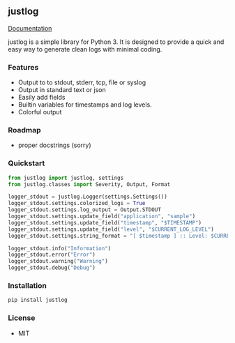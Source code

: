 ## justlog ##

[Documentation](https://justlog.readthedocs.io/en/latest/)

justlog is a simple library for Python 3. It is designed to provide a quick and easy way to generate clean logs with minimal coding.

### Features ###

- Output to to stdout, stderr, tcp, file or syslog
- Output in standard text or json
- Easily add fields
- Builtin variables for timestamps and log levels.
- Colorful output

### Roadmap ###

- proper docstrings (sorry)

### Quickstart ###

```python
from justlog import justlog, settings
from justlog.classes import Severity, Output, Format

logger_stdout = justlog.Logger(settings.Settings())
logger_stdout.settings.colorized_logs = True
logger_stdout.settings.log_output = Output.STDOUT
logger_stdout.settings.update_field("application", "sample")
logger_stdout.settings.update_field("timestamp", "$TIMESTAMP")
logger_stdout.settings.update_field("level", "$CURRENT_LOG_LEVEL")
logger_stdout.settings.string_format = "[ $timestamp ] :: Level: $CURRENT_LOG_LEVEL, application: $application"

logger_stdout.info("Information")
logger_stdout.error("Error")
logger_stdout.warning("Warning")
logger_stdout.debug("Debug")
```

### Installation ###

```python
pip install justlog
```

### License ###

- MIT
